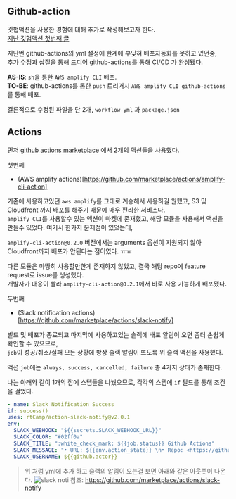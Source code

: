 ## Github-action

깃헙액션을 사용한 경험에 대해 추가로 작성해보고자 한다.  
[지난 깃헙액션 첫번째 글](https://github.com/juunone/TIL/blob/master/git/github-action.md)  

지난번 github-actions의 yml 설정에 한계에 부딪혀 배포자동화를 못하고 있던중,  
추가 수정과 삽질을 통해 드디어 github-actions를 통해 CI/CD 가 완성됐다.

**AS-IS**: `sh`을 통한 `AWS amplify CLI` 배포.  
**TO-BE**: github-actions를 통한 `push` 트리거시 `AWS amplify CLI github-actions`를 통해 배포.

결론적으로 수정된 파일을 단 2개, `workflow yml` 과 `package.json`  

## Actions

먼저 [github actions marketplace](https://github.com/marketplace/actions) 에서 2개의 액션들을 사용했다.

첫번째
- (AWS amplify actions)[https://github.com/marketplace/actions/amplify-cli-action]   

기존에 사용하고있던 `aws amplify`를 그대로 계승해서 사용하길 원했고, S3 및 Cloudfront 까지 배포를 해주기 때문에
매우 편리한 서비스다.  
`amplify CLI`를 사용할수 있는 액션이 마켓에 존재했고, 해당 모듈을 사용해서 액션을 만들수 있었다.
여기서 한가지 문제점이 있었는데, 

`amplify-cli-action@0.2.0` 버전에서는 arguments 옵션이 지원되지 않아
Cloudfront까지 배포가 안된다는 점이였다. ㅠㅠ

다른 모듈은 마땅히 사용할만한게 존재하지 않았고, 결국 해당 repo에 feature request로 issue를 생성했다.  
개발자가 대응이 빨라 `amplify-cli-action@0.2.1`에서 바로 사용 가능하게 배포됐다.

두번째
- (Slack notification actions)[https://github.com/marketplace/actions/slack-notify]

빌드 및 배포가 종료되고 마지막에 사용하고있는 슬랙에 배포 알림이 오면 좀더 손쉽게 확인할 수 있으므로,  
`job`이 성공/취소/실패 모든 상황에 항상 슬랙 알림이 뜨도록 위 슬랙 액션을 사용했다.

액션 `job`에는 `always, success, cancelled, failure` 총 4가지 상태가 존재한다.

나는 아래와 같이 1개의 잡에 스텝들을 나눴으므로, 각각의 스텝에 `if` 필드를 통해 조건을 걸었다.

```yml
- name: Slack Notification Success
if: success()
uses: rtCamp/action-slack-notify@v2.0.1
env:
  SLACK_WEBHOOK: "${{secrets.SLACK_WEBHOOK_URL}}"
  SLACK_COLOR: "#02ff0a"
  SLACK_TITLE: ":white_check_mark: ${{job.status}} Github Actions"
  SLACK_MESSAGE: "• URL: ${{env.action_state}} \n• Repo: <https://github.com/${{github.repository}}|${{github.repository}}> \n• Commit: <${{github.event.head_commit.URL}}|${{github.event.head_commit.id}}>"
  SLACK_USERNAME: ${{github.actor}}
```

> 위 처럼 yml에 추가 하고 슬랙의 알림이 오는걸 보면 아래와 같은 아웃풋이 나온다.
![slack noti](https://user-images.githubusercontent.com/35126809/79085365-390bb100-7d73-11ea-89f7-dd13dd139619.png)
참조: https://github.com/marketplace/actions/slack-notify











